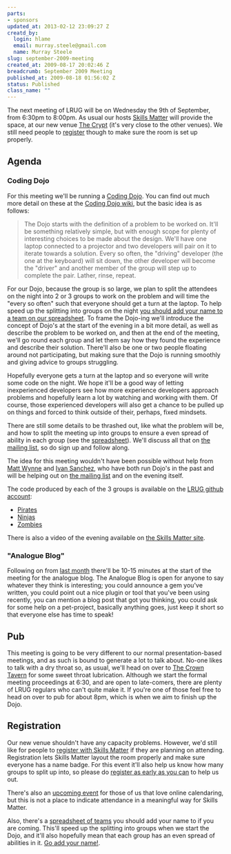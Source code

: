 ```yaml
--- 
parts: 
- sponsors
updated_at: 2013-02-12 23:09:27 Z
creatd_by: 
  login: hlame
  email: murray.steele@gmail.com
  name: Murray Steele
slug: september-2009-meeting
created_at: 2009-08-17 20:02:46 Z
breadcrumb: September 2009 Meeting
published_at: 2009-08-18 01:56:02 Z
status: Published
class_name: ""
---
```


The next meeting of LRUG will be on Wednesday the 9th of September, from 6:30pm to 8:00pm.  As usual our hosts [Skills Matter](http://skillsmatter.com/) will provide the space, at our new venue [The Crypt](http://skillsmatter.com/location-details/home/166/26) (it's very close to the other venues).  We still need people to <a href="#sep09registration">register</a> though to make sure the room is set up properly.

Agenda
------

### Coding Dojo

For this meeting we'll be running a [Coding Dojo](http://codingdojo.org/cgi-bin/wiki.pl?WhatIsCodingDojo).  You can find out much more detail on these at the [Coding Dojo wiki](http://codingdojo.org/), but the basic idea is as follows:

> The Dojo starts with the definition of a problem to be worked on.  It'll be something relatively simple, 
> but with enough scope for plenty of interesting choices to be made about the design.  We'll have one 
> laptop connected to a projector and two developers will pair on it to iterate towards a solution.  Every
> so often, the "driving" developer (the one at the keyboard) will sit down, the other developer will 
> become the "driver" and another member of the group will step up to complete the pair.  Lather, 
> rinse, repeat.

For our Dojo, because the group is so large, we plan to split the attendees on the night into 2 or 3 groups to work on the problem and will time the "every so often" such that everyone should get a turn at the laptop.  To help speed up the splitting into groups on the night [you should add your name to a team on our spreadsheet](http://spreadsheets.google.com/ccc?key=0Ai86AO7glNC9dFg4cEJkSUhOaEpCT0VHNnlWYnFld0E&hl=en_GB).  To frame the Dojo-ing we'll introduce the concept of Dojo's at the start of the evening in a bit more detail, as well as describe the problem to be worked on, and then at the end of the meeting, we'll go round each group and let them say how they found the experience and describe their solution.  There'll also be one or two people floating around not participating, but making sure that the Dojo is running smoothly and giving advice to groups struggling.

Hopefully everyone gets a turn at the laptop and so everyone will write some code on the night.  We hope it'll be a good way of letting inexperienced developers see how more experience developers approach problems and hopefully learn a lot by watching and working with them.  Of course, those experienced developers will also get a chance to be pulled up on things and forced to think outside of their, perhaps, fixed mindsets.

There are still some details to be thrashed out, like what the problem will be, and how to split the meeting up into groups to ensure a even spread of ability in each group (see the [spreadsheet](http://spreadsheets.google.com/ccc?key=0Ai86AO7glNC9dFg4cEJkSUhOaEpCT0VHNnlWYnFld0E&hl=en_GB)).  We'll discuss all that on [the mailing list](http://lists.lrug.org/listinfo.cgi/chat-lrug.org), so do sign up and follow along.

The idea for this meeting wouldn't have been possible without help from [Matt Wynne](http://blog.mattwynne.net/) and [Ivan Sanchez](http://isanchez.net/), who have both run Dojo's in the past and will be helping out on [the mailing list](http://lists.lrug.org/listinfo.cgi/chat-lrug.org) and on the evening itself.

The code produced by each of the 3 groups is available on the [LRUG github account](http://github.com/lrug):
* [Pirates](http://github.com/lrug/kata-minesweeper/tree/lrug-pirate-group)
* [Ninjas](http://github.com/lrug/kata-minesweeper/tree/lrug-ninja-group)
* [Zombies](http://github.com/lrug/kata-minesweeper/tree/lrug-zombie-group)

There is also a video of the evening available on [the Skills Matter site](http://skillsmatter.com/podcast/ajax-ria/coding-dojo-973).

### "Analogue Blog"

Following on from [last month](http://lists.lrug.org/pipermail/chat-lrug.org/2009-August/003971.html) there'll be 10-15 minutes at the start of the meeting for the analogue blog.  The Analogue Blog is open for anyone to say whatever they think is interesting; you could announce a gem you've written, you could point out a nice plugin or tool that you've been using recently, you can mention a blog post that got you thinking, you could ask for some help on a pet-project, basically anything goes, just keep it short so that everyone else has time to speak!

Pub
---

This meeting is going to be very different to our normal presentation-based meetings, and as such is bound to generate a lot to talk about.  No-one likes to talk with a dry throat so, as usual, we'll head on over to [The Crown Tavern](http://fancyapint.com/pubs/pub199.html) for some sweet throat lubrication.  Although we start the formal meeting proceedings at 6:30, and are open to late-comers, there are plenty of LRUG regulars who can't quite make it.  If you're one of those feel free to head on over to pub for about 8pm, which is when we aim to finish up the Dojo.

<a name="sep09registration"></a>
Registration
------------

Our new venue shouldn't have any capacity problems.  However, we'd still like for people to [register with Skills Matter](http://skillsmatter.com/event/ajax-ria/lrug-sep) if they are planning on attending.  Registration lets Skills Matter layout the room properly and make sure everyone has a name badge.  For this event it'll also help us know how many groups to split up into, so please do [register as early as you can](http://skillsmatter.com/event/ajax-ria/lrug-sep) to help us out.

There's also an [upcoming event](http://upcoming.yahoo.com/event/3071755/) for those of us that love online calendaring, but this is not a place to indicate attendance in a meaningful way for Skills Matter.

Also, there's a [spreadsheet of teams](http://spreadsheets.google.com/ccc?key=0Ai86AO7glNC9dFg4cEJkSUhOaEpCT0VHNnlWYnFld0E&hl=en_GB) you should add your name to if you are coming.  This'll speed up the splitting into groups when we start the Dojo, and it'll also hopefully mean that each group has an even spread of abilities in it.  [Go add your name!](http://spreadsheets.google.com/ccc?key=0Ai86AO7glNC9dFg4cEJkSUhOaEpCT0VHNnlWYnFld0E&hl=en_GB).

